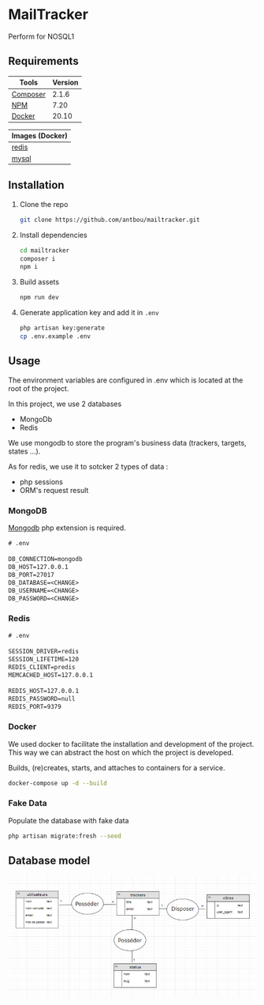 # MailTracker

Perform for NOSQL1

## Requirements

| Tools                                         | Version |
| --------------------------------------------- | ------- |
| [Composer](https://getcomposer.org/download/) | 2.1.6   |
| [NPM](https://www.npmjs.com/)                 | 7.20    |
| [Docker](https://www.docker.com/get-started)  | 20.10   |

| Images (Docker)                         |
| --------------------------------------- |
| [redis](https://hub.docker.com/_/redis) |
| [mysql](https://hub.docker.com/_/mysql) |

## Installation

1. Clone the repo

    ```bash
    git clone https://github.com/antbou/mailtracker.git
    ```

2. Install dependencies

    ```bash
    cd mailtracker
    composer i
    npm i
    ```

3. Build assets

    ```bash
    npm run dev
    ```

4. Generate application key and add it in `.env`
    ```bash
    php artisan key:generate
    cp .env.example .env
    ```

## Usage

The environment variables are configured in .env which is located at the root of the project.

In this project, we use 2 databases

-   MongoDb
-   Redis

We use mongodb to store the program's business data (trackers, targets, states ...).

As for redis, we use it to sotcker 2 types of data :

-   php sessions
-   ORM's request result

### MongoDB

[Mongodb](https://www.php.net/manual/en/mongodb.installation.php) php extension is required.

```
# .env

DB_CONNECTION=mongodb
DB_HOST=127.0.0.1
DB_PORT=27017
DB_DATABASE=<CHANGE>
DB_USERNAME=<CHANGE>
DB_PASSWORD=<CHANGE>

```

### Redis

```
# .env

SESSION_DRIVER=redis
SESSION_LIFETIME=120
REDIS_CLIENT=predis
MEMCACHED_HOST=127.0.0.1

REDIS_HOST=127.0.0.1
REDIS_PASSWORD=null
REDIS_PORT=9379

```

### Docker

We used docker to facilitate the installation and development of the project. This way we can abstract the host on which the project is developed.

Builds, (re)creates, starts, and attaches to containers for a service.

```bash
docker-compose up -d --build
```

### Fake Data

Populate the database with fake data

```sh
php artisan migrate:fresh --seed
```

## Database model

![MCD](/documents/db/MCD.png)
